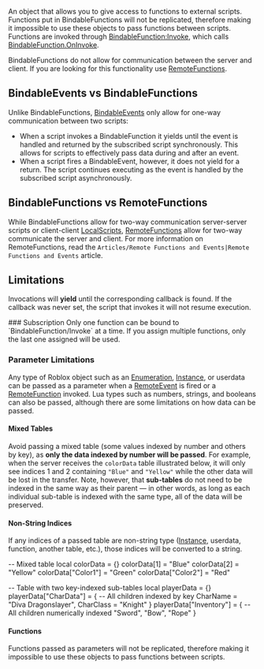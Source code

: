 An object that allows you to give access to functions to external scripts. Functions put in BindableFunctions will not be replicated, therefore making it impossible to use these objects to pass functions between scripts. Functions are invoked through [BindableFunction:Invoke](https://developer.roblox.com/en-us/api-reference/function/BindableFunction/Invoke), which calls [BindableFunction.OnInvoke](https://developer.roblox.com/en-us/api-reference/property/BindableFunction/OnInvoke).

BindableFunctions do not allow for communication between the server and client. If you are looking for this functionality use [RemoteFunctions](https://developer.roblox.com/en-us/api-reference/class/RemoteFunction).

BindableEvents vs BindableFunctions
-----------------------------------

Unlike BindableFunctions, [BindableEvents](https://developer.roblox.com/en-us/api-reference/class/BindableEvent) only allow for one-way communication between two scripts:

*   When a script invokes a BindableFunction it yields until the event is handled and returned by the subscribed script synchronously. This allows for scripts to effectively pass data during and after an event.
*   When a script fires a BindableEvent, however, it does not yield for a return. The script continues executing as the event is handled by the subscribed script asynchronously.

BindableFunctions vs RemoteFunctions
------------------------------------

While BindableFunctions allow for two-way communication server-server scripts or client-client [LocalScripts](https://developer.roblox.com/en-us/api-reference/class/LocalScript), [RemoteFunctions](https://developer.roblox.com/en-us/api-reference/class/RemoteFunction) allow for two-way communicate the server and client. For more information on RemoteFunctions, read the `Articles/Remote Functions and Events|Remote Functions and Events` article.

Limitations
-----------

Invocations will **yield** until the corresponding callback is found. If the callback was never set, the script that invokes it will not resume execution.

\### Subscription Only one function can be bound to \`BindableFunction/Invoke\` at a time. If you assign multiple functions, only the last one assigned will be used.

### Parameter Limitations

Any type of Roblox object such as an [Enumeration](https://developer.roblox.com/api-reference/enum), [Instance](https://developer.roblox.com/en-us/api-reference/class/Instance), or userdata can be passed as a parameter when a [RemoteEvent](https://developer.roblox.com/en-us/api-reference/class/RemoteEvent) is fired or a [RemoteFunction](https://developer.roblox.com/en-us/api-reference/class/RemoteFunction) invoked. Lua types such as numbers, strings, and booleans can also be passed, although there are some limitations on how data can be passed.

#### Mixed Tables

Avoid passing a mixed table (some values indexed by number and others by key), as **only the data indexed by number will be passed**. For example, when the server receives the `colorData` table illustrated below, it will only see indices 1 and 2 containing `"Blue"` and `"Yellow"` while the other data will be lost in the transfer. Note, however, that **sub-tables** do not need to be indexed in the same way as their parent — in other words, as long as each individual sub-table is indexed with the same type, all of the data will be preserved.

#### Non-String Indices

If any indices of a passed table are non-string type ([Instance](https://developer.roblox.com/en-us/api-reference/class/Instance), userdata, function, another table, etc.), those indices will be converted to a string.

\-- Mixed table
local colorData = {}
colorData\[1\] = "Blue"
colorData\[2\] = "Yellow"
colorData\["Color1"\] = "Green"
colorData\["Color2"\] = "Red"

-- Table with two key-indexed sub-tables
local playerData = {}
playerData\["CharData"\] = {
	-- All children indexed by key
	CharName = "Diva Dragonslayer",
	CharClass = "Knight"
}
playerData\["Inventory"\] = {
	-- All children numerically indexed
	"Sword",
	"Bow",
	"Rope"
}

#### Functions

Functions passed as parameters will not be replicated, therefore making it impossible to use these objects to pass functions between scripts.